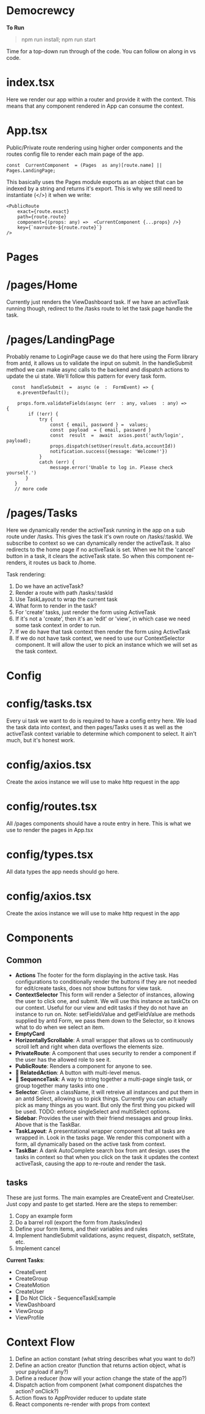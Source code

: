 # Democrewcy

**To Run**

> npm run install; npm run start

  Time for a top-down run through of the code. You can follow on along in vs code.
  
# index.tsx

Here we render our app within a router and provide it with the context. This means that any component rendered in App can consume the context.

  

# App.tsx

Public/Private route rendering using higher order components and the routes config file to render each main page of the app. 

    const  CurrentComponent  = (Pages  as any)[route.name] ||  Pages.LandingPage;

This basically uses the Pages module exports as an object that can be indexed by a string and returns it's export. This is why we still need to instantiate (</>) it when we write:
  

    <PublicRoute
	    exact={route.exact}
	    path={route.route}
	    component={(props: any) =>  <CurrentComponent {...props} />}
	    key={`navroute-${route.route}`}
    />


# Pages


# /pages/Home

Currently just renders the ViewDashboard task. If we have an activeTask running though, redirect to the /tasks route to let the task page handle the task.
  

# /pages/LandingPage

Probably rename to LoginPage cause we do that here using the Form library from antd, it allows us to validate the input on submit. In the handleSubmit method we can make async calls to the backend and dispatch actions to update the ui state. We'll follow this pattern for every task form.

	  const  handleSubmit  =  async (e  :  FormEvent) => {
	    e.preventDefault();
    
	    props.form.validateFields(async (err  : any, values  : any) => 			{
		    if (!err) {
			    try {
				    const { email, password } =  values;
				    const  payload  = { email, password }
				    const  result  =  await  axios.post('auth/login', payload);
				    props.dispatch(setUser(result.data.accountId))
				    notification.success({message: 'Welcome!'})
			    }
			    catch (err) {
					message.error('Unable to log in. Please check yourself.')
	       }
       } 
       // more code
       
 



# /pages/Tasks

Here we dynamically render the activeTask running in the app on a sub route under /tasks. This gives the task it's own route on /tasks/:taskId. We subscribe to context so we can dynamically render the activeTask. It also redirects to the home page if no activeTask is set. When we hit the 'cancel' button in a task, it clears the activeTask state. So when this component re-renders, it routes us back to /home.

Task rendering: 
1. Do we have an activeTask?
2. Render a route with path /tasks/:taskId
3. Use TaskLayout to wrap the current task
4. What form to render in the task?
5. For 'create' tasks, just render the form using ActiveTask
6. If it's not a 'create', then it's an 'edit' or 'view', in which case we need some task context in order to run. 
7. If we do have that task context then render the form using ActiveTask
8. If we do not have task context, we need to use our ContextSelector component. It will allow the user to pick an instance which we will set as the task context.

  
  # Config
  

# config/tasks.tsx

Every ui task we want to do is required to have a config entry here. We load the task data into context, and then pages/Tasks uses it as well as the activeTask context variable to determine which component to select. It ain't much, but it's honest work.

  

# config/axios.tsx

Create the axios instance we will use to make http request in the app

  

# config/routes.tsx

All /pages components should have a route entry in here. This is what we use to render the pages in App.tsx

  

# config/types.tsx

All data types the app needs should go here.

  

# config/axios.tsx

Create the axios instance we will use to make http request in the app



  # Components

## Common
- **Actions** The footer for the form displaying in the active task. Has configurations to conditionally render the buttons if they are not needed for edit/create tasks, does not show buttons for view task.
- **ContextSelector** This form will render a Selector of instances, allowing the user to click one, and submit. We will use this instance as taskCtx on our context. Useful for our view and edit tasks if they do not have an instance to run on. Note: setFieldsValue and getFieldValue are methods supplied by antd Form, we pass them down to the Selector, so it knows what to do when we select an item.
- **EmptyCard**
- **HorizontallyScrollable**: A small wrapper that allows us to continuously scroll left and right when data overflows the elements size.
- **PrivateRoute**: A component that uses security to render a component if the user has the allowed role to see it.
- **PublicRoute**: Renders a component for anyone to see.
- **:wrench: RelatedAction**: A button with multi-level menus.
- **:wrench: SequenceTask**: A way to string together a multi-page single task, or group together many tasks into one . 
- **Selector**: Given a className, it will retreive all instances and put them in an antd Select, allowing us to pick things. Currently you can actually pick as many things as you want. But only the first thing you picked will be used. TODO: enforce singleSelect and multiSelect options.
- **Sidebar**: Provides the user with their friend messages and group links. Above that is the TaskBar.
- **TaskLayout**: A presentational wrapper component that all tasks are wrapped in. Look in the tasks page. We render this component with a form, all dynamically based on the active task from context.  
- **TaskBar**: A dank AutoComplete search box from ant design. uses the tasks in context so that when you click on the task it updates the context activeTask, causing the app to re-route and render the task.

## tasks
These are just forms. The main examples are CreateEvent and CreateUser. Just copy and paste to get started. Here are the steps to remember:
1. Copy an example form
2. Do a barrel roll (export the form from /tasks/index)
3. Define your form items, and their variables and rules
4. Implement handleSubmit validations, async request, dispatch, setState, etc.
5. Implement cancel

**Current Tasks**:
- CreateEvent
- CreateGroup
- CreateMotion
- CreateUser
- :wrench: Do Not Click - SequenceTaskExample
- ViewDashboard
- ViewGroup
- ViewProfile

  

# Context Flow

1. Define an action constant (what string describes what you want to do?)
2. Define an action creator (function that returns action object, what is your payload if any?)
3. Define a reducer (how will your action change the state of the app?)
4. Dispatch action from component (what component dispatches the action? onClick?)
7. Action flows to AppProvider reducer to update state
8. React components re-render with props from context 

